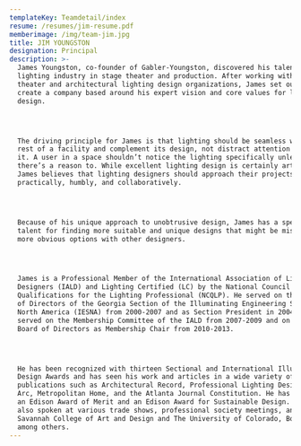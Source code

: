 ```yaml
---
templateKey: Teamdetail/index
resume: /resumes/jim-resume.pdf
memberimage: /img/team-jim.jpg
title: JIM YOUNGSTON
designation: Principal
description: >-
  James Youngston, co-founder of Gabler-Youngston, discovered his talent in the
  lighting industry in stage theater and production. After working with various
  theater and architectural lighting design organizations, James set out to
  create a company based around his expert vision and core values for lighting
  design.




  The driving principle for James is that lighting should be seamless with the
  rest of a facility and complement its design, not distract attention away from
  it. A user in a space shouldn’t notice the lighting specifically unless
  there’s a reason to. While excellent lighting design is certainly artistic,
  James believes that lighting designers should approach their projects
  practically, humbly, and collaboratively.




  Because of his unique approach to unobtrusive design, James has a special
  talent for finding more suitable and unique designs that might be missed for
  more obvious options with other designers.




  James is a Professional Member of the International Association of Lighting
  Designers (IALD) and Lighting Certified (LC) by the National Council for
  Qualifications for the Lighting Professional (NCQLP). He served on the Board
  of Directors of the Georgia Section of the Illuminating Engineering Society of
  North America (IESNA) from 2000-2007 and as Section President in 2004-2005. He
  served on the Membership Committee of the IALD from 2007-2009 and on the IALD
  Board of Directors as Membership Chair from 2010-2013.




  He has been recognized with thirteen Sectional and International Illumination
  Design Awards and has seen his work and articles in a wide variety of
  publications such as Architectural Record, Professional Lighting Design, Mondo
  Arc, Metropolitan Home, and the Atlanta Journal Constitution. He has received
  an Edison Award of Merit and an Edison Award for Sustainable Design. Jim has
  also spoken at various trade shows, professional society meetings, and at The
  Savannah College of Art and Design and The University of Colorado, Boulder,
  among others.
---
```


